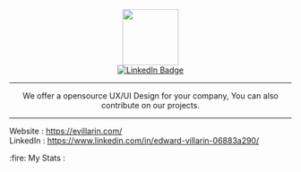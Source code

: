 <div id="header" align="center">
  <img src="https://evillarin.com/storage/orange-3d-and-modern-technology-logo-512-512-px-removebg-preview.png" width="100"/>
<div id="badges">
  <a href="https://www.linkedin.com/in/edward-villarin-06883a290/">
    <img src="https://img.shields.io/badge/LinkedIn-blue?style=for-the-badge&logo=linkedin&logoColor=white" alt="LinkedIn Badge"/>
  </a>
</div>
<img src="https://komarev.com/ghpvc/?username=ZedUnderson&style=flat-square&color=blue" alt=""/>
<hr>
  We offer a opensource UX/UI Design for your company, You can also contribute on our projects.
</div>
<hr>

Website : https://evillarin.com/ <br>
LinkedIn : https://www.linkedin.com/in/edward-villarin-06883a290/
<div = "center">
:fire: My Stats :
  
</div>
